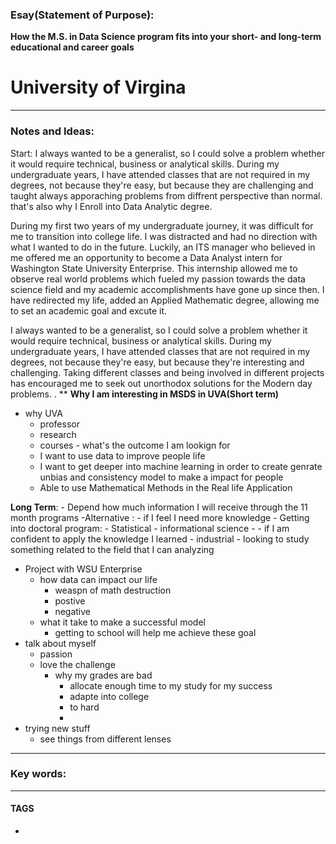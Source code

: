 ### Esay(Statement of Purpose):
**How the M.S. in Data Science program fits into your short- and long-term educational and career goals**
# University of Virgina


---
### Notes and Ideas:

Start:
I always wanted to be a generalist, so I could solve a problem whether it would require technical, business or analytical skills.  During my undergraduate years, I have attended classes that are not required in my degrees, not because they're easy, but because they are challenging and taught always apporaching problems from diffrent perspective than normal. that's also why I Enroll into Data Analytic degree. 

During my first two years of my undergraduate journey, it was difficult for me to transition into college life. I was distracted and had no direction with what I wanted to do in the future. Luckily, an ITS manager who believed in me offered me an opportunity to become a Data Analyst intern for Washington State University Enterprise. This internship allowed me to observe real world problems which fueled my passion towards the data science field and my academic accomplishments have gone up since then. I have redirected my life, added an Applied Mathematic degree, allowing me to set an academic goal and excute it.

I always wanted to be a generalist, so I could solve a problem whether it would require technical, business or analytical skills. During my undergraduate years, I have attended classes that are not required in my degrees, not because they're easy, but because they're interesting and challenging. Taking different classes and being involved in different projects has encouraged me to seek out unorthodox solutions for the Modern day problems.  .
**
**Why I am interesting in MSDS in UVA(Short term)**
   - why UVA
	   - professor
	   - research
	   - courses
	- what's the outcome I am lookign for 
		- I want to use data to improve people life
		- I want to get deeper into machine learning in order to create  genrate unbias and consistency model to make a impact for people
		- Able to use Mathematical Methods in the Real life Application

**Long Term**:
	- Depend how much information I will receive through the 11 month programs
		-Alternative :
					- if I feel I need more knowledge
						- Getting into doctoral program:
							- Statistical 
							- informational science 
						- 
					- if I am confident to apply the knowledge I learned 
						- industrial 
							- looking to study something related to the field that I can analyzing 



- Project with WSU Enterprise
	- how data can impact our life
		- weaspn of math destruction 
		- postive
		- negative
	- what it take to make a successful model
		- getting to school will help me achieve these goal
- talk about myself
	- passion
	- love the challenge 
		- why my grades are bad
			- allocate enough time to my study for my success 
			- adapte  into college 
			- to hard 
			- 
- trying new stuff
	- see things from different lenses

---

### Key words:

---
#### TAGS
-  
